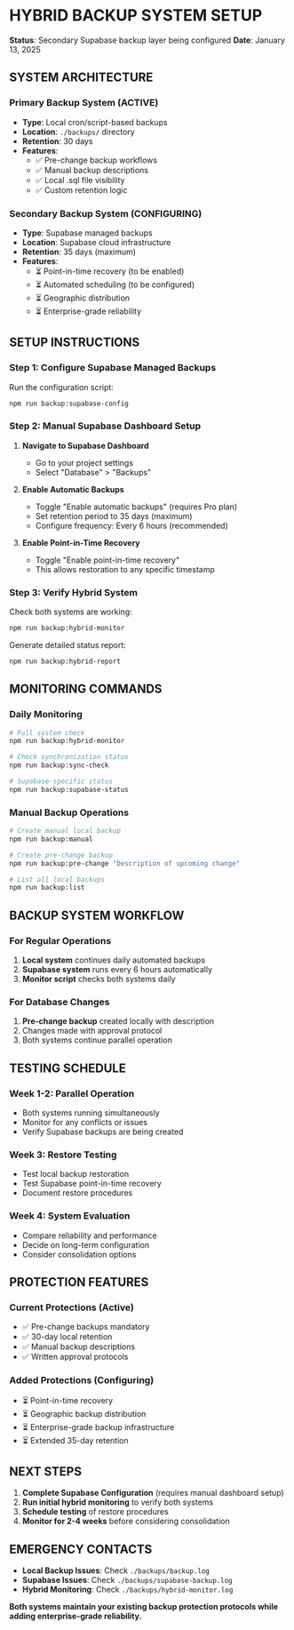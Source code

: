 
# HYBRID BACKUP SYSTEM SETUP

**Status**: Secondary Supabase backup layer being configured
**Date**: January 13, 2025

## SYSTEM ARCHITECTURE

### Primary Backup System (ACTIVE)
- **Type**: Local cron/script-based backups
- **Location**: `./backups/` directory
- **Retention**: 30 days
- **Features**:
  - ✅ Pre-change backup workflows
  - ✅ Manual backup descriptions
  - ✅ Local .sql file visibility
  - ✅ Custom retention logic

### Secondary Backup System (CONFIGURING)
- **Type**: Supabase managed backups
- **Location**: Supabase cloud infrastructure
- **Retention**: 35 days (maximum)
- **Features**:
  - ⏳ Point-in-time recovery (to be enabled)
  - ⏳ Automated scheduling (to be configured)
  - ⏳ Geographic distribution
  - ⏳ Enterprise-grade reliability

## SETUP INSTRUCTIONS

### Step 1: Configure Supabase Managed Backups

Run the configuration script:
```bash
npm run backup:supabase-config
```

### Step 2: Manual Supabase Dashboard Setup

1. **Navigate to Supabase Dashboard**
   - Go to your project settings
   - Select "Database" > "Backups"

2. **Enable Automatic Backups**
   - Toggle "Enable automatic backups" (requires Pro plan)
   - Set retention period to 35 days (maximum)
   - Configure frequency: Every 6 hours (recommended)

3. **Enable Point-in-Time Recovery**
   - Toggle "Enable point-in-time recovery"
   - This allows restoration to any specific timestamp

### Step 3: Verify Hybrid System

Check both systems are working:
```bash
npm run backup:hybrid-monitor
```

Generate detailed status report:
```bash
npm run backup:hybrid-report
```

## MONITORING COMMANDS

### Daily Monitoring
```bash
# Full system check
npm run backup:hybrid-monitor

# Check synchronization status
npm run backup:sync-check

# Supabase-specific status
npm run backup:supabase-status
```

### Manual Backup Operations
```bash
# Create manual local backup
npm run backup:manual

# Create pre-change backup
npm run backup:pre-change "Description of upcoming change"

# List all local backups
npm run backup:list
```

## BACKUP SYSTEM WORKFLOW

### For Regular Operations
1. **Local system** continues daily automated backups
2. **Supabase system** runs every 6 hours automatically
3. **Monitor script** checks both systems daily

### For Database Changes
1. **Pre-change backup** created locally with description
2. Changes made with approval protocol
3. Both systems continue parallel operation

## TESTING SCHEDULE

### Week 1-2: Parallel Operation
- Both systems running simultaneously
- Monitor for any conflicts or issues
- Verify Supabase backups are being created

### Week 3: Restore Testing
- Test local backup restoration
- Test Supabase point-in-time recovery
- Document restore procedures

### Week 4: System Evaluation
- Compare reliability and performance
- Decide on long-term configuration
- Consider consolidation options

## PROTECTION FEATURES

### Current Protections (Active)
- ✅ Pre-change backups mandatory
- ✅ 30-day local retention
- ✅ Manual backup descriptions
- ✅ Written approval protocols

### Added Protections (Configuring)
- ⏳ Point-in-time recovery
- ⏳ Geographic backup distribution
- ⏳ Enterprise-grade backup infrastructure
- ⏳ Extended 35-day retention

## NEXT STEPS

1. **Complete Supabase Configuration** (requires manual dashboard setup)
2. **Run initial hybrid monitoring** to verify both systems
3. **Schedule testing** of restore procedures
4. **Monitor for 2-4 weeks** before considering consolidation

## EMERGENCY CONTACTS

- **Local Backup Issues**: Check `./backups/backup.log`
- **Supabase Issues**: Check `./backups/supabase-backup.log`
- **Hybrid Monitoring**: Check `./backups/hybrid-monitor.log`

**Both systems maintain your existing backup protection protocols while adding enterprise-grade reliability.**
